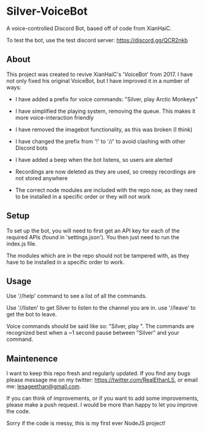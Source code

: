 # Silver-VoiceBot

A voice-controlled Discord Bot, based off of code from XianHaiC.

To test the bot, use the test discord server: https://discord.gg/QCR2nkb

## About

This project was created to revive XianHaiC's 'VoiceBot' from 2017. I have not only fixed his original VoiceBot, but I have improved it in a number of ways:

 - I have added a prefix for voice commands: "Silver, play Arctic Monkeys"
 
 - I have simplified the playing system, removing the queue. This makes it more voice-interaction friendly
 
 - I have removed the imagebot functionality, as this was broken (I think)
 
 - I have changed the prefix from '!' to '//' to avoid clashing with other Discord bots
 
 - I have added a beep when the bot listens, so users are alerted
 
 - Recordings are now deleted as they are used, so creepy recordings are not stored anywhere
 
 - The correct node modules are included with the repo now, as they need to be installed in a specific order or they will not work
 
 ## Setup
 
 To set up the bot, you will need to first get an API key for each of the required APIs (found in 'settings.json'). You then just need to run the index.js file.
 
 The modules which are in the repo should not be tampered with, as they have to be installed in a specific order to work.
 
 ## Usage
 
 Use '//help' command to see a list of all the commands.
 
 Use '//listen' to get Silver to listen to the channel you are in. use '//leave' to get the bot to leave. 
 
 Voice commands should be said like so: "Silver, play <song name>". The commands are recognized best when a ~1 second pause between "Silver" and your command.
 
 ## Maintenence
 
 I want to keep this repo fresh and regularly updated. If you find any bugs please message me on my twitter: https://twitter.com/RealEthanLS, or email me: lesageethan@gmail.com.
 
 If you can think of improvements, or if you want to add some improvements, please make a push request. I would be more than happy to let you improve the code.
 
 Sorry if the code is messy, this is my first ever NodeJS project!

